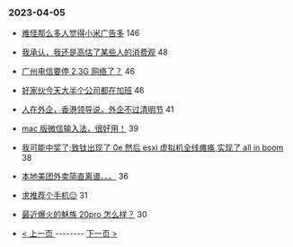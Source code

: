 ### 2023-04-05 
- [难怪那么多人觉得小米广告多](https://www.v2ex.com/t/929862) 146
- [我承认，我还是高估了某些人的消费观](https://www.v2ex.com/t/929840) 48
- [广州电信要停 2,3G 网络了？](https://www.v2ex.com/t/929917) 46
- [好家伙今天大半个公司都在加班](https://www.v2ex.com/t/929921) 46
- [人在外企，香港领导说，外企不过清明节](https://www.v2ex.com/t/929948) 41
- [mac 版微信输入法，很好用！](https://www.v2ex.com/t/929889) 39
- [我可能中奖了;致钛出现了 0e 然后 esxi 虚拟机全线瘫痪,实现了 all in boom](https://www.v2ex.com/t/929866) 38
- [本地美团外卖简直离谱。。。](https://www.v2ex.com/t/929963) 36
- [求推荐个手机😑](https://www.v2ex.com/t/929937) 31
- [最近爆火的魅族 20pro 怎么样？](https://www.v2ex.com/t/929853) 30 

- [ < 上一页 ](https://github.com/able8/v2ex-hot-record/blob/master/2023-04-04.md) -------- [ 下一页 > ](https://github.com/able8/v2ex-hot-record/blob/master/2023-04-06.md)